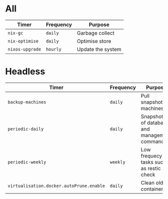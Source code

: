 <!--
SPDX-FileCopyrightText: Andrew Hayzen <ahayzen@gmail.com>

SPDX-License-Identifier: MPL-2.0
-->

# All

| Timer | Frequency | Purpose |
|-------|-----------|---------|
| `nix-gc` | `daily` | Garbage collect |
| `nix-optimise` | `daily` | Optimise store |
| `nixos-upgrade` | `hourly` | Update the system |


# Headless

| Timer | Frequency | Purpose |
|-------|-----------|---------|
| `backup-machines` | `daily` | Pull snapshot of machines |
| `periodic-daily` | `daily` | Snapshots of database and management commands |
| `periodic-weekly` | `weekly` | Low frequecy tasks such as restic check |
| `virtualisation.docker.autoPrune.enable` | `daily` | Clean old containers |
